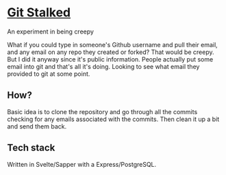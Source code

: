 # [Git Stalked](https://stalker.deploy.sadpanda.moe/)

An experiment in being creepy

What if you could type in someone's Github username and pull their email, and any email on any repo they created or forked? That would be creepy. But I did it anyway since it's public information. People actually put some email into git and that's all it's doing. Looking to see what email they provided to git at some point.

## How?

Basic idea is to clone the repository and go through all the commits checking for any emails associated with the commits. Then clean it up a bit and send them back.

## Tech stack

Written in Svelte/Sapper with a Express/PostgreSQL.
